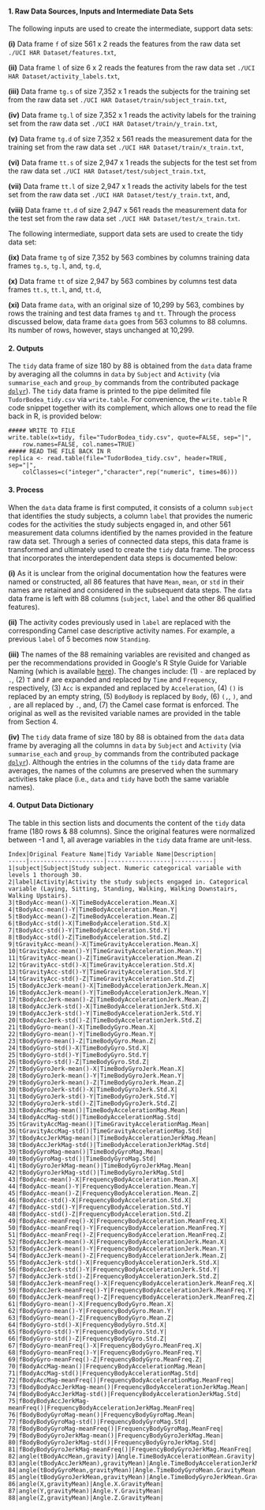 #### 1. Raw Data Sources, Inputs and Intermediate Data Sets
The following inputs are used to create the intermediate, support data sets:

**(i)** Data frame `f` of size 561 x 2 reads the features from the raw data set `./UCI HAR Dataset/features.txt`,

**(ii)** Data frame `l` of size 6 x 2 reads the features from the raw data set `./UCI HAR Dataset/activity_labels.txt`,

**(iii)** Data frame `tg.s` of size 7,352 x 1 reads the subjects for the training set from the raw data set `./UCI HAR Dataset/train/subject_train.txt`,

**(iv)** Data frame `tg.l` of size 7,352 x 1 reads the activity labels for the training set from the raw data set `./UCI HAR Dataset/train/y_train.txt`,

**(v)** Data frame `tg.d` of size 7,352 x 561 reads the measurement data for the training set from the raw data set `./UCI HAR Dataset/train/x_train.txt`,

**(vi)** Data frame `tt.s` of size 2,947 x 1 reads the subjects for the test set from the raw data set `./UCI HAR Dataset/test/subject_train.txt`,

**(vii)** Data frame `tt.l` of size 2,947 x 1 reads the activity labels for the test set from the raw data set `./UCI HAR Dataset/test/y_train.txt`, and,

**(viii)** Data frame `tt.d` of size 2,947 x 561 reads the measurement data for the test set from the raw data set `./UCI HAR Dataset/test/x_train.txt`.

The following intermediate, support data sets are used to create the tidy data set:

**(ix)** Data frame `tg` of size 7,352 by 563 combines by columns training data frames `tg.s`, `tg.l`, and, `tg.d`,

**(x)** Data frame `tt` of size 2,947 by 563 combines by columns test data frames `tt.s`, `tt.l`, and, `tt.d`,

**(xi)** Data frame `data`, with an original size of 10,299 by 563, combines by rows the training and test data frames `tg` and `tt`. Through the process discussed below, data frame `data` goes from 563 columns to 88 columns. Its number of rows, however, stays unchanged at 10,299.


#### 2. Outputs
The `tidy` data frame of size 180 by 88 is obtained from the `data` data frame by averaging all the columns in `data` by `Subject` and `Activity` (via `summarise_each` and `group_by` commands from the contributed package [`dplyr`](http://cran.r-project.org/web/packages/dplyr/index.html)). The `tidy` data frame is printed to the pipe delimited file `TudorBodea_tidy.csv` via `write.table`. For convenience, the `write.table` R code snippet together with its complement, which allows one to read the file back in R, is provided below:

```
##### WRITE TO FILE
write.table(x=tidy, file="TudorBodea_tidy.csv", quote=FALSE, sep="|", 
	row.names=FALSE, col.names=TRUE)
##### READ THE FILE BACK IN R
replica <- read.table(file="TudorBodea_tidy.csv", header=TRUE, sep="|", 
	colClasses=c("integer","character",rep("numeric", times=86)))
```


#### 3. Process
When the `data` data frame is first computed, it consists of a column `subject` that identifies the study subjects, a column `label` that provides the numeric codes for the activities the study subjects engaged in, and other 561 measurement data columns identified by the names provided in the feature raw data set. Through a series of connected data steps, this data frame is transformed and ultimately used to create the `tidy` data frame. The process that incorporates the interdependent data steps is documented below:

**(i)** As it is unclear from the original documentation how the features were named or constructed, all 86 features that have `Mean`, `mean`, or `std` in their names are retained and considered in the subsequent data steps. The `data` data frame is left with 88 columns (`subject`, `label` and the other 86 qualified features).

**(ii)** The activity codes previously used in `label` are replaced with the corresponding Camel case descriptive activity names. For example, a previous `label` of 5 becomes now `Standing`.

**(iii)** The names of the 88 remaining variables are revisited and changed as per the recommendations provided in Google's R Style Guide for Variable Naming (which is available [here](https://google-styleguide.googlecode.com/svn/trunk/Rguide.xml)). The changes include: (1) `-` are replaced by `.`, (2) `T` and `F` are expanded and replaced by `Time` and `Frequency`, respectively, (3) `Acc` is expanded and replaced by `Acceleration`, (4) `()` is replaced by an empty string, (5) `BodyBody` is replaced by `Body`, (6) `(,`, `)`, and `,` are all replaced by `.`, and, (7) the Camel case format is enforced. The original as well as the revisited variable names are provided in the table from Section 4.

**(iv)** The `tidy` data frame of size 180 by 88 is obtained from the `data` data frame by averaging all the columns in `data` by `Subject` and `Activity` (via `summarise_each` and `group_by` commands from the contributed package [`dplyr`](http://cran.r-project.org/web/packages/dplyr/index.html)). Although the entries in the columns of the `tidy` data frame are averages, the names of the columns are preserved when the summary activities take place (i.e., `data` and `tidy` have both the same variable names).


#### 4. Output Data Dictionary
The table in this section lists and documents the content of the `tidy` data frame (180 rows & 88 columns). Since the original features were normalized between -1 and 1, all average variables in the `tidy` data frame are unit-less.

```
Index|Original Feature Name|Tidy Variable Name|Description|
-----|---------------------|------------------|-----------|
1|subject|Subject|Study subject. Numeric categorical variable with levels 1 thorough 30.
2|label|Activity|Activity the study subjects engaged in. Categorical variable (Laying, Sitting, Standing, Walking, Walking Downstairs, Walking Upstairs).
3|tBodyAcc-mean()-X|TimeBodyAcceleration.Mean.X|
4|tBodyAcc-mean()-Y|TimeBodyAcceleration.Mean.Y|
5|tBodyAcc-mean()-Z|TimeBodyAcceleration.Mean.Z|
6|tBodyAcc-std()-X|TimeBodyAcceleration.Std.X|
7|tBodyAcc-std()-Y|TimeBodyAcceleration.Std.Y|
8|tBodyAcc-std()-Z|TimeBodyAcceleration.Std.Z|
9|tGravityAcc-mean()-X|TimeGravityAcceleration.Mean.X|
10|tGravityAcc-mean()-Y|TimeGravityAcceleration.Mean.Y|
11|tGravityAcc-mean()-Z|TimeGravityAcceleration.Mean.Z|
12|tGravityAcc-std()-X|TimeGravityAcceleration.Std.X|
13|tGravityAcc-std()-Y|TimeGravityAcceleration.Std.Y|
14|tGravityAcc-std()-Z|TimeGravityAcceleration.Std.Z|
15|tBodyAccJerk-mean()-X|TimeBodyAccelerationJerk.Mean.X|
16|tBodyAccJerk-mean()-Y|TimeBodyAccelerationJerk.Mean.Y|
17|tBodyAccJerk-mean()-Z|TimeBodyAccelerationJerk.Mean.Z|
18|tBodyAccJerk-std()-X|TimeBodyAccelerationJerk.Std.X|
19|tBodyAccJerk-std()-Y|TimeBodyAccelerationJerk.Std.Y|
20|tBodyAccJerk-std()-Z|TimeBodyAccelerationJerk.Std.Z|
21|tBodyGyro-mean()-X|TimeBodyGyro.Mean.X|
22|tBodyGyro-mean()-Y|TimeBodyGyro.Mean.Y|
23|tBodyGyro-mean()-Z|TimeBodyGyro.Mean.Z|
24|tBodyGyro-std()-X|TimeBodyGyro.Std.X|
25|tBodyGyro-std()-Y|TimeBodyGyro.Std.Y|
26|tBodyGyro-std()-Z|TimeBodyGyro.Std.Z|
27|tBodyGyroJerk-mean()-X|TimeBodyGyroJerk.Mean.X|
28|tBodyGyroJerk-mean()-Y|TimeBodyGyroJerk.Mean.Y|
29|tBodyGyroJerk-mean()-Z|TimeBodyGyroJerk.Mean.Z|
30|tBodyGyroJerk-std()-X|TimeBodyGyroJerk.Std.X|
31|tBodyGyroJerk-std()-Y|TimeBodyGyroJerk.Std.Y|
32|tBodyGyroJerk-std()-Z|TimeBodyGyroJerk.Std.Z|
33|tBodyAccMag-mean()|TimeBodyAccelerationMag.Mean|
34|tBodyAccMag-std()|TimeBodyAccelerationMag.Std|
35|tGravityAccMag-mean()|TimeGravityAccelerationMag.Mean|
36|tGravityAccMag-std()|TimeGravityAccelerationMag.Std|
37|tBodyAccJerkMag-mean()|TimeBodyAccelerationJerkMag.Mean|
38|tBodyAccJerkMag-std()|TimeBodyAccelerationJerkMag.Std|
39|tBodyGyroMag-mean()|TimeBodyGyroMag.Mean|
40|tBodyGyroMag-std()|TimeBodyGyroMag.Std|
41|tBodyGyroJerkMag-mean()|TimeBodyGyroJerkMag.Mean|
42|tBodyGyroJerkMag-std()|TimeBodyGyroJerkMag.Std|
43|fBodyAcc-mean()-X|FrequencyBodyAcceleration.Mean.X|
44|fBodyAcc-mean()-Y|FrequencyBodyAcceleration.Mean.Y|
45|fBodyAcc-mean()-Z|FrequencyBodyAcceleration.Mean.Z|
46|fBodyAcc-std()-X|FrequencyBodyAcceleration.Std.X|
47|fBodyAcc-std()-Y|FrequencyBodyAcceleration.Std.Y|
48|fBodyAcc-std()-Z|FrequencyBodyAcceleration.Std.Z|
49|fBodyAcc-meanFreq()-X|FrequencyBodyAcceleration.MeanFreq.X|
50|fBodyAcc-meanFreq()-Y|FrequencyBodyAcceleration.MeanFreq.Y|
51|fBodyAcc-meanFreq()-Z|FrequencyBodyAcceleration.MeanFreq.Z|
52|fBodyAccJerk-mean()-X|FrequencyBodyAccelerationJerk.Mean.X|
53|fBodyAccJerk-mean()-Y|FrequencyBodyAccelerationJerk.Mean.Y|
54|fBodyAccJerk-mean()-Z|FrequencyBodyAccelerationJerk.Mean.Z|
55|fBodyAccJerk-std()-X|FrequencyBodyAccelerationJerk.Std.X|
56|fBodyAccJerk-std()-Y|FrequencyBodyAccelerationJerk.Std.Y|
57|fBodyAccJerk-std()-Z|FrequencyBodyAccelerationJerk.Std.Z|
58|fBodyAccJerk-meanFreq()-X|FrequencyBodyAccelerationJerk.MeanFreq.X|
59|fBodyAccJerk-meanFreq()-Y|FrequencyBodyAccelerationJerk.MeanFreq.Y|
60|fBodyAccJerk-meanFreq()-Z|FrequencyBodyAccelerationJerk.MeanFreq.Z|
61|fBodyGyro-mean()-X|FrequencyBodyGyro.Mean.X|
62|fBodyGyro-mean()-Y|FrequencyBodyGyro.Mean.Y|
63|fBodyGyro-mean()-Z|FrequencyBodyGyro.Mean.Z|
64|fBodyGyro-std()-X|FrequencyBodyGyro.Std.X|
65|fBodyGyro-std()-Y|FrequencyBodyGyro.Std.Y|
66|fBodyGyro-std()-Z|FrequencyBodyGyro.Std.Z|
67|fBodyGyro-meanFreq()-X|FrequencyBodyGyro.MeanFreq.X|
68|fBodyGyro-meanFreq()-Y|FrequencyBodyGyro.MeanFreq.Y|
69|fBodyGyro-meanFreq()-Z|FrequencyBodyGyro.MeanFreq.Z|
70|fBodyAccMag-mean()|FrequencyBodyAccelerationMag.Mean|
71|fBodyAccMag-std()|FrequencyBodyAccelerationMag.Std|
72|fBodyAccMag-meanFreq()|FrequencyBodyAccelerationMag.MeanFreq|
73|fBodyBodyAccJerkMag-mean()|FrequencyBodyAccelerationJerkMag.Mean|
74|fBodyBodyAccJerkMag-std()|FrequencyBodyAccelerationJerkMag.Std|
75|fBodyBodyAccJerkMag-meanFreq()|FrequencyBodyAccelerationJerkMag.MeanFreq|
76|fBodyBodyGyroMag-mean()|FrequencyBodyGyroMag.Mean|
77|fBodyBodyGyroMag-std()|FrequencyBodyGyroMag.Std|
78|fBodyBodyGyroMag-meanFreq()|FrequencyBodyGyroMag.MeanFreq|
79|fBodyBodyGyroJerkMag-mean()|FrequencyBodyGyroJerkMag.Mean|
80|fBodyBodyGyroJerkMag-std()|FrequencyBodyGyroJerkMag.Std|
81|fBodyBodyGyroJerkMag-meanFreq()|FrequencyBodyGyroJerkMag.MeanFreq|
82|angle(tBodyAccMean,gravity)|Angle.TimeBodyAccelerationMean.Gravity|
83|angle(tBodyAccJerkMean),gravityMean)|Angle.TimeBodyAccelerationJerkMean.GravityMean|
84|angle(tBodyGyroMean,gravityMean)|Angle.TimeBodyGyroMean.GravityMean|
85|angle(tBodyGyroJerkMean,gravityMean)|Angle.TimeBodyGyroJerkMean.GravityMean|
86|angle(X,gravityMean)|Angle.X.GravityMean|
87|angle(Y,gravityMean)|Angle.Y.GravityMean|
88|angle(Z,gravityMean)|Angle.Z.GravityMean|
```





